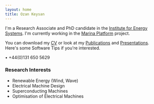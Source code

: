 ```yaml
---
layout: home
title: Ozan Keysan
---
```


I'm a Research Associate and PhD candidate in the [Institute for Energy Systems](http://www.see.ed.ac.uk/drupal/research/IES). I'm currently working in the [Marina Platform](http://www.marina-platform.info/) project.

<!---I hold a BSc and MSc in Electrical and Electronics Engineering from METU (Turkey).-->

You can download my [CV](/cv) or look at my [Publications](/papers) and [Presentations](/presentations). Here's some Software Tips if you're interested.

<p> <script type="text/javascript">
// http://csarven.ca/hiding-email-addresses
    var string1 = "o.keysan";
    var string2 = "@";
    var string3 = "ed.ac.uk";
    var string4 = string1 + string2 + string3;
    document.write("<a href=" + "mail" + "to:" + string1 + string2 + string3 + ">" + string4 + "</a>");

</script>
<span class="meta">&#8226;</span> 
+44(0)131 650 5629</p>

### Research Interests

- Renewable Energy (Wind, Wave)
- Electrical Machine Design 
- Superconducting Machines
- Optimisation of Electrical Machines
